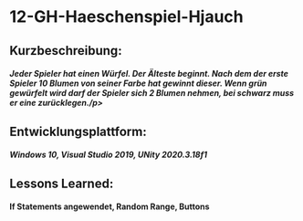 # 12-GH-Haeschenspiel-Hjauch

## Kurzbeschreibung: 
##### Jeder Spieler hat einen Würfel. Der Älteste beginnt. Nach dem der erste Spieler 10 Blumen von seiner Farbe hat gewinnt dieser. Wenn grün gewürfelt wird darf der Spieler sich 2 Blumen nehmen, bei schwarz muss er eine zurücklegen./p>

## Entwicklungsplattform:
##### Windows 10, Visual Studio 2019, UNity 2020.3.18f1

## Lessons Learned:
#### If Statements angewendet, Random Range, Buttons
